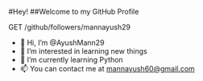 #Hey!
##Welcome to my GitHub Profile

GET /github/followers/mannayush29
- 👋 Hi, I’m @AyushMann29
- 👀 I’m interested in learning new things
- 🌱 I’m currently learning Python
- 📫 You can contact me at mannayush60@gmail.com

<!---
AyushMann29/AyushMann29 is a ✨ special ✨ repository because its `README.md` (this file) appears on your GitHub profile.
You can click the Preview link to take a look at your changes.
--->
